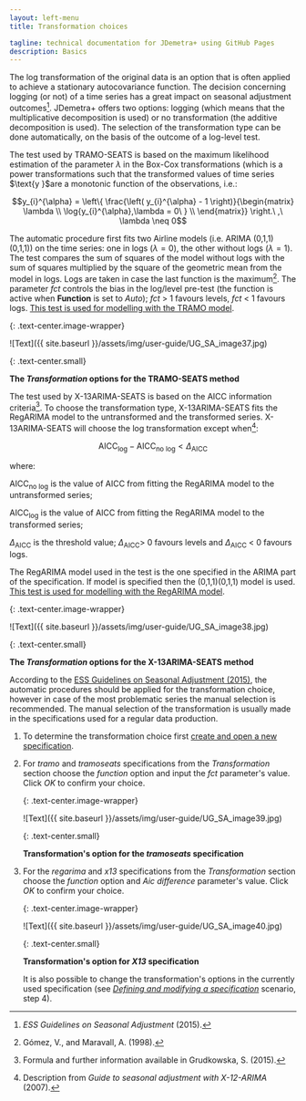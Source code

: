 ```yaml
---
layout: left-menu
title: Transformation choices

tagline: technical documentation for JDemetra+ using GitHub Pages
description: Basics
---
```


The log transformation of the original data is an option that is often
applied to achieve a stationary autocovariance function. The decision
concerning logging (or not) of a time series has a great impact on
seasonal adjustment outcomes[^4]. JDemetra+ offers two options: logging
(which means that the multiplicative decomposition is used) or no
transformation (the additive decomposition is used). The selection of
the transformation type can be done automatically, on the basis of the
outcome of a log-level test.

The test used by TRAMO-SEATS is based on the maximum likelihood
estimation of the parameter $\lambda$ in the Box-Cox transformations
(which is a power transformations such that the transformed values of
time series $\text{y }\$are a monotonic function of the observations,
i.e.:

$$y_{i}^{\alpha} = \left\{ \frac{\left( y_{i}^{\alpha} - 1 \right)}{\begin{matrix}
\lambda \\
\log{y_{i}^{\alpha},\lambda = 0\ } \\
\end{matrix}} \right.\ ,\ \lambda \neq 0$$

The automatic procedure first fits two Airline models (i.e. ARIMA
(0,1,1)(0,1,1)) on the time series: one in logs ($\lambda = 0$), the other
without logs ($\lambda = 1$). The test compares the sum of squares of
the model without logs with the sum of squares multiplied by the square
of the geometric mean from the model in logs. Logs are taken in case the
last function is the maximum[^5]. The parameter *fct* controls the bias
in the log/level pre-test (the function is active when **Function** is
set to *Auto*); *fct* \> 1 favours levels, *fct* \< 1 favours logs. [This test is used for modelling with the TRAMO model](../reference-manual/modelling-spec-tramo.html#transformation).

{: .text-center.image-wrapper}

![Text]({{ site.baseurl }}/assets/img/user-guide/UG_SA_image37.jpg)

{: .text-center.small}

**The *Transformation* options for the TRAMO-SEATS method**

The test used by X-13ARIMA-SEATS is based on the AICC information
criteria[^6]. To choose the transformation type, X-13ARIMA-SEATS fits the
RegARIMA model to the untransformed and the transformed series. X-13ARIMA-SEATS will choose
the log transformation except when[^7]:

$$\text{AICC}_{\log} - \text{AICC}_{\text{no\ log}} < \Delta_{\text{AICC}}$$

where:

$\text{AICC}_{\text{no\ log}}$ is the value of AICC from fitting the
RegARIMA model to the untransformed series;

$\text{AICC}_{\log}$ is the value of AICC from fitting the RegARIMA
model to the transformed series;

$\Delta_{\text{AICC}}$ is the threshold value; $\Delta_{\text{AICC}}$\>
0 favours levels and $\Delta_{\text{AICC}}$ \< 0 favours logs.

The RegARIMA model used in the test is the one specified in the ARIMA
part of the specification. If model is specified then the (0,1,1)(0,1,1)
model is used. [This test is used for modelling with the RegARIMA
model](../reference-manual/modelling-spec-arima.html#transformation).

{: .text-center.image-wrapper}

![Text]({{ site.baseurl }}/assets/img/user-guide/UG_SA_image38.jpg)

{: .text-center.small}

**The *Transformation* options for the X-13ARIMA-SEATS method**

According to the 
[ESS Guidelines on Seasonal Adjustment (2015)](https://ec.europa.eu/eurostat/documents/3859598/6830795/KS-GQ-15-001-EN-N.pdf/d8f1e5f5-251b-4a69-93e3-079031b74bd3),
the automatic procedures should be applied for the transformation choice,
however in case of the most problematic series the manual selection is
recommended. The manual selection of the transformation is usually made
in the specifications used for a regular data production.


1.  To determine the transformation choice first [create and open a new
    specification](../reference-manual/sa-specifications.html#pre-defined-specifications).

2.  For *tramo* and *tramoseats* specifications from the
    *Transformation* section choose the *function* option and input the
    *fct* parameter's value. Click *OK* to confirm your choice.
	
	{: .text-center.image-wrapper}

	![Text]({{ site.baseurl }}/assets/img/user-guide/UG_SA_image39.jpg)

	{: .text-center.small}

	**Transformation's option for the *tramoseats* specification**

3.  For the *regarima* and *x13* specifications from the
    *Transformation* section choose the *function* option and *Aic
    difference* parameter's value. Click *OK* to confirm your choice.

	{: .text-center.image-wrapper}

	![Text]({{ site.baseurl }}/assets/img/user-guide/UG_SA_image40.jpg)

	{: .text-center.small}

	**Transformation's option for *X13* specification**

	It is also possible to change the transformation's options in the currently used specification (see [*Defining and modifying a specification*](../case-studies/detailedsa-spec.html) scenario, step 4).




[^4]: *ESS Guidelines on Seasonal Adjustment* (2015).

[^5]: Gómez, V., and Maravall, A. (1998).

[^6]: Formula and further information available in Grudkowska, S.
    (2015).

[^7]: Description from *Guide to seasonal adjustment with X-12-ARIMA*
    (2007).
